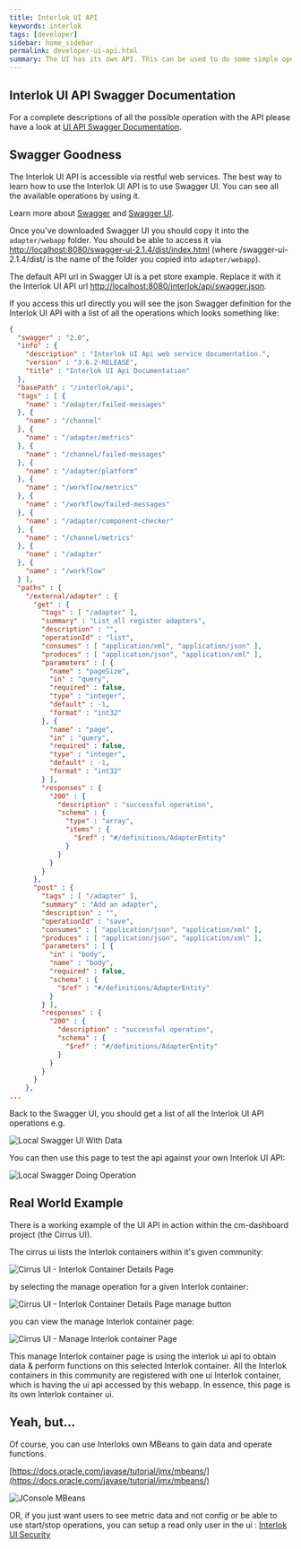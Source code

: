 ```yaml
---
title: Interlok UI API
keywords: interlok
tags: [developer]
sidebar: home_sidebar
permalink: developer-ui-api.html
summary: The UI has its own API. This can be used to do some simple operations, if you want to create your own simple dashboard, instead of using our awesome spectacular UI.
---
```


## Interlok UI API Swagger Documentation ##

For a complete descriptions of all the possible operation with the API please have a look at [UI API Swagger Documentation](developer-ui-api-swagger-doc.html).

## Swagger Goodness ##

The Interlok UI API is accessible via restful web services. The best way to learn how to use the Interlok UI API is to use Swagger UI. You can see all the available operations by using it.

Learn more about [Swagger](http://swagger.io/) and [Swagger UI](http://swagger.io/swagger-ui/).

Once you've downloaded Swagger UI you should copy it into the `adapter/webapp` folder.
You should be able to access it via [http://localhost:8080/swagger-ui-2.1.4/dist/index.html](http://localhost:8080/swagger-ui-2.1.4/dist/index.html) (where /swagger-ui-2.1.4/dist/ is the name of the folder you copied into `adapter/webapp`).

The default API url in Swagger UI is a pet store example.
Replace it with it the Interlok UI API url [http://localhost:8080/interlok/api/swagger.json](http://localhost:8080/interlok/api/swagger.json).

If you access this url directly you will see the json Swagger definition for the Interlok UI API with a list of all the operations which looks something like: 

```json
{
  "swagger" : "2.0",
  "info" : {
    "description" : "Interlok UI Api web service documentation.",
    "version" : "3.6.2-RELEASE",
    "title" : "Interlok UI Api Documentation"
  },
  "basePath" : "/interlok/api",
  "tags" : [ {
    "name" : "/adapter/failed-messages"
  }, {
    "name" : "/channel"
  }, {
    "name" : "/adapter/metrics"
  }, {
    "name" : "/channel/failed-messages"
  }, {
    "name" : "/adapter/platform"
  }, {
    "name" : "/workflow/metrics"
  }, {
    "name" : "/workflow/failed-messages"
  }, {
    "name" : "/adapter/component-checker"
  }, {
    "name" : "/channel/metrics"
  }, {
    "name" : "/adapter"
  }, {
    "name" : "/workflow"
  } ],
  "paths" : {
    "/external/adapter" : {
      "get" : {
        "tags" : [ "/adapter" ],
        "summary" : "List all register adapters",
        "description" : "",
        "operationId" : "list",
        "consumes" : [ "application/xml", "application/json" ],
        "produces" : [ "application/json", "application/xml" ],
        "parameters" : [ {
          "name" : "pageSize",
          "in" : "query",
          "required" : false,
          "type" : "integer",
          "default" : -1,
          "format" : "int32"
        }, {
          "name" : "page",
          "in" : "query",
          "required" : false,
          "type" : "integer",
          "default" : -1,
          "format" : "int32"
        } ],
        "responses" : {
          "200" : {
            "description" : "successful operation",
            "schema" : {
              "type" : "array",
              "items" : {
                "$ref" : "#/definitions/AdapterEntity"
              }
            }
          }
        }
      },
      "post" : {
        "tags" : [ "/adapter" ],
        "summary" : "Add an adapter",
        "description" : "",
        "operationId" : "save",
        "consumes" : [ "application/json", "application/xml" ],
        "produces" : [ "application/json", "application/xml" ],
        "parameters" : [ {
          "in" : "body",
          "name" : "body",
          "required" : false,
          "schema" : {
            "$ref" : "#/definitions/AdapterEntity"
          }
        } ],
        "responses" : {
          "200" : {
            "description" : "successful operation",
            "schema" : {
              "$ref" : "#/definitions/AdapterEntity"
            }
          }
        }
      }
    },
...
```

Back to the Swagger UI, you should get a list of all the Interlok UI API operations e.g.

![Local Swagger UI With Data](./images/ui-api/swagger-with-interlok-data.png)

You can then use this page to test the api against your own Interlok UI API:

![Local Swagger Doing Operation](./images/ui-api/swagger-with-interlok-data-opened.png)

## Real World Example ##

There is a working example of the UI API in action within the cm-dashboard project (the Cirrus UI).

The cirrus ui lists the Interlok containers within it's given community:

![Cirrus UI - Interlok Container Details Page](./images/ui-api/1-Cirrus-UI-Adapter-Details-Page.png)

by selecting the manage operation for a given Interlok container:

![Cirrus UI - Interlok Container Details Page manage button](./images/ui-api/2-Cirrus-UI-Adapter-Details-Page-manage-btn.png)

you can view the manage Interlok container page:

![Cirrus UI - Manage Interlok container Page](./images/ui-api/3-Cirrus-UI-Manage-Adapter-Page.png)

This manage Interlok container page is using the interlok ui api to obtain data & perform functions on this selected Interlok container. All the Interlok containers in this community are registered with one ui Interlok container, which is having the ui api accessed by this webapp. In essence, this page is its own Interlok container ui.

## Yeah, but... ##

Of course, you can use Interloks own MBeans to gain data and operate functions.

[https://docs.oracle.com/javase/tutorial/jmx/mbeans/](https://docs.oracle.com/javase/tutorial/jmx/mbeans/)

![JConsole MBeans](./images/ui-api/8-MBeans.png)


OR, if you just want users to see metric data and not config or be able to use start/stop operations, you can setup a read only user in the ui : [Interlok UI Security](ui-security.html)

